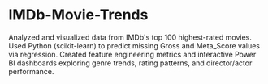 # IMDb-Movie-Trends
Analyzed and visualized data from IMDb's top 100 highest-rated movies. Used Python (scikit-learn) to predict missing Gross and Meta_Score values via regression. Created feature engineering metrics and interactive Power BI dashboards exploring genre trends, rating patterns, and director/actor performance.
